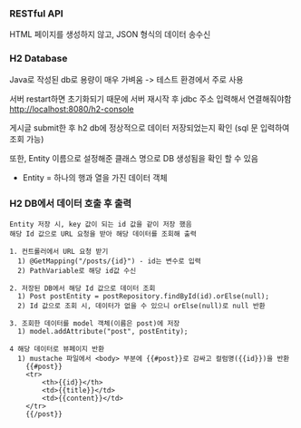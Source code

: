### RESTful API
HTML 페이지를 생성하지 않고, JSON 형식의 데이터 송수신

### H2 Database
Java로 작성된 db로 용량이 매우 가벼움 -> 테스트 환경에서 주로 사용

서버 restart하면 초기화되기 때문에 서버 재시작 후 jdbc 주소 입력해서 연결해줘야함
<http://localhost:8080/h2-console>

게시글 submit한 후 h2 db에 정상적으로 데이터 저장되었는지 확인
(sql 문 입력하여 조회 가능)

또한, Entity 이름으로 설정해준 클래스 명으로 DB 생성됨을 확인 할 수 있음

- Entity = 하나의 행과 열을 가진 데이터 객체

### H2 DB에서 데이터 호출 후 출력
    Entity 저장 시, key 값이 되는 id 값을 같이 저장 했음
    해당 Id 값으로 URL 요청을 받아 해당 데이터를 조회해 출력
    
    1. 컨트롤러에서 URL 요청 받기 
      1) @GetMapping("/posts/{id}") - id는 변수로 입력
      2) PathVariable로 해당 id값 수신
      
    2. 저장된 DB에서 해당 Id 값으로 데이터 조회
      1) Post postEntity = postRepository.findById(id).orElse(null);
      2) Id 값으로 조회 시, 데이터가 없을 수 있으니 orElse(null)로 null 반환
      
    3. 조회한 데이터를 model 객체(이름은 post)에 저장
      1) model.addAttribute("post", postEntity);
      
    4 해당 데이터로 뷰페이지 반환
      1) mustache 파일에서 <body> 부분에 {{#post}}로 감싸고 컬럼명({{id}})을 반환
        {{#post}}
        <tr>
            <th>{{id}}</th>
            <td>{{title}}</td>
            <td>{{content}}</td>
        </tr>
        {{/post}}

    
